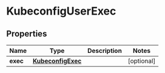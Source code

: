 

# KubeconfigUserExec


## Properties

Name | Type | Description | Notes
------------ | ------------- | ------------- | -------------
**exec** | [**KubeconfigExec**](KubeconfigExec.md) |  |  [optional]



